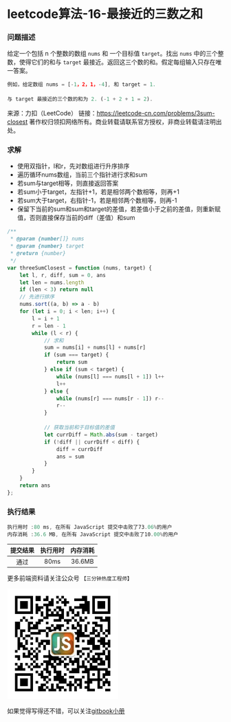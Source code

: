 # leetcode算法-16-最接近的三数之和

### 问题描述

给定一个包括 n 个整数的数组 `nums` 和 一个目标值 `target`。找出 `nums` 中的三个整数，使得它们的和与 `target` 最接近。返回这三个数的和。假定每组输入只存在唯一答案。

```js
例如，给定数组 nums = [-1，2，1，-4], 和 target = 1.

与 target 最接近的三个数的和为 2. (-1 + 2 + 1 = 2).
```

来源：力扣（LeetCode）
链接：https://leetcode-cn.com/problems/3sum-closest
著作权归领扣网络所有。商业转载请联系官方授权，非商业转载请注明出处。

### 求解

- 使用双指针，l和r，先对数组进行升序排序
- 遍历循环nums数组，当前三个指针进行求和sum
- 若sum与target相等，则直接返回答案
- 若sum小于target，左指针+1，若是相邻两个数相等，则再+1
- 若sum大于target，右指针-1，若是相邻两个数相等，则再-1
- 保留下当前的sum和sum和target的差值，若差值小于之前的差值，则重新赋值，否则直接保存当前的diff（差值）和sum

```js
/**
 * @param {number[]} nums
 * @param {number} target
 * @return {number}
 */
var threeSumClosest = function (nums, target) {
    let l, r, diff, sum = 0, ans
    let len = nums.length
    if (len < 3) return null
    // 先进行排序
    nums.sort((a, b) => a - b)
    for (let i = 0; i < len; i++) {
        l = i + 1
        r = len - 1
        while (l < r) {
            // 求和
            sum = nums[i] + nums[l] + nums[r]
            if (sum === target) {
                return sum
            } else if (sum < target) {
                while (nums[l] === nums[l + 1]) l++
                l++
            } else {
                while (nums[r] === nums[r - 1]) r--
                r--
            }

            // 获取当前和于目标值的差值
            let currDiff = Math.abs(sum - target)
            if (!diff || currDiff < diff) {
                diff = currDiff
                ans = sum
            }
        }
    }
    return ans
};
```

### 执行结果

```js
执行用时 :80 ms, 在所有 JavaScript 提交中击败了73.06%的用户
内存消耗 :36.6 MB, 在所有 JavaScript 提交中击败了10.00%的用户
```

| 提交结果 | 执行用时 | 内存消耗 |
|:------:|:------:|:-------:|
|   通过  | 80ms  |  36.6MB |

更多前端资料请关注公众号 `【三分钟热度工程师】`

![](../imgs/qrcode.jpg)

如果觉得写得还不错，可以关注[gitbook小册](https://halaproliu.github.io/gitbook/shellmd5/2596084d37a462e93b62f7c136e9eb0e.html)
